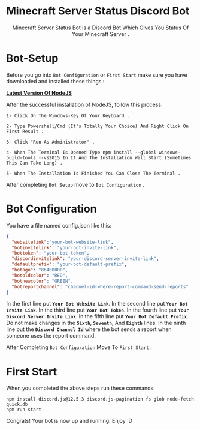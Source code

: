 # Minecraft Server Status Discord Bot

<p align="center">
    Minecraft Server Status Bot is a Discord Bot Which Gives You Status Of Your Minecraft Server .
</p>

# Bot-Setup

Before you go into `Bot Configuration` or `First Start` make sure you have downloaded and installed these things :

**[Latest Version Of NodeJS](https://nodejs.org/en/)**

After the successful installation of NodeJS, follow this process:

```
1- Click On The Windows-Key Of Your Keyboard .

2- Type Powershell/Cmd (It's Totally Your Choice) And Right Click On First Result .

3- Click "Run As Administrator" .

4- When The Terminal Is Opened Type npm install --global windows-build-tools --vs2015 In It And The Installation Will Start (Sometimes This Can Take Long) .

5- When The Installation Is Finished You Can Close The Terminal .
```

After completing `Bot Setup` move to `Bot Configuration` .

# Bot Configuration

You have a file named config.json like this:

```json
{
  "websitelink":"your-bot-website-link",
  "botinvitelink": "your-bot-invite-link",
  "bottoken": "your-bot-token",
  "discordinvitelink": "your-discord-server-invite-link",
  "defaultprefix": "your-bot-default-prefix",
  "botago": "86400000",
  "botoldcolor": "RED",
  "botnewcolor": "GREEN",
  "botreportchannel": "channel-id-where-report-command-send-reports"
}
```
In the first line put **`Your Bot Website Link`**.
In the second line put **`Your Bot Invite Link`**.
In the third line put **`Your Bot Token`**.
In the fourth line put **`Your Discord Server Invite Link`**.
In the fifth line put **`Your Bot Default Prefix`**.
Do not make changes in the **`Sixth`**, **`Seventh`**, And **`Eighth`** lines.
In the ninth line put the **`Discord Channel Id`** where the bot sends a report when someone uses the report command.

After Completing `Bot Configuration` Move To `First Start` .

# First Start

When you completed the above steps run these commands:

```
npm install discord.js@12.5.3 discord.js-pagination fs glob node-fetch quick.db
npm run start
```

Congrats! Your bot is now up and running. Enjoy :D
